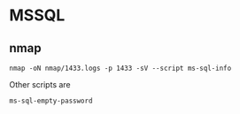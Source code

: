 # MSSQL

## nmap

```shell
nmap -oN nmap/1433.logs -p 1433 -sV --script ms-sql-info
```

Other scripts are

```shell
ms-sql-empty-password
```